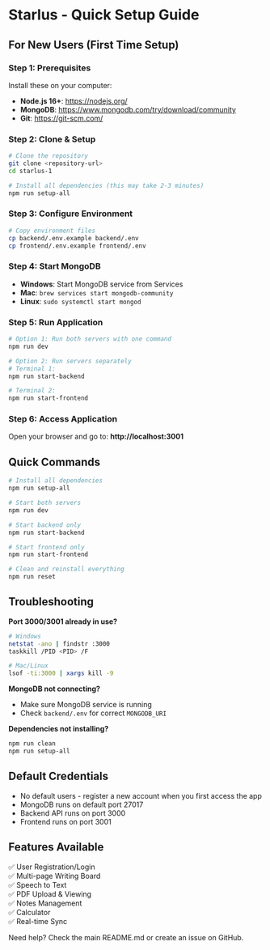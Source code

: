 # Starlus - Quick Setup Guide

## For New Users (First Time Setup)

### Step 1: Prerequisites
Install these on your computer:
- **Node.js 16+**: https://nodejs.org/
- **MongoDB**: https://www.mongodb.com/try/download/community
- **Git**: https://git-scm.com/

### Step 2: Clone & Setup
```bash
# Clone the repository
git clone <repository-url>
cd starlus-1

# Install all dependencies (this may take 2-3 minutes)
npm run setup-all
```

### Step 3: Configure Environment
```bash
# Copy environment files
cp backend/.env.example backend/.env
cp frontend/.env.example frontend/.env
```

### Step 4: Start MongoDB
- **Windows**: Start MongoDB service from Services
- **Mac**: `brew services start mongodb-community`
- **Linux**: `sudo systemctl start mongod`

### Step 5: Run Application
```bash
# Option 1: Run both servers with one command
npm run dev

# Option 2: Run servers separately
# Terminal 1:
npm run start-backend

# Terminal 2:
npm run start-frontend
```

### Step 6: Access Application
Open your browser and go to: **http://localhost:3001**

## Quick Commands

```bash
# Install all dependencies
npm run setup-all

# Start both servers
npm run dev

# Start backend only
npm run start-backend

# Start frontend only  
npm run start-frontend

# Clean and reinstall everything
npm run reset
```

## Troubleshooting

**Port 3000/3001 already in use?**
```bash
# Windows
netstat -ano | findstr :3000
taskkill /PID <PID> /F

# Mac/Linux
lsof -ti:3000 | xargs kill -9
```

**MongoDB not connecting?**
- Make sure MongoDB service is running
- Check `backend/.env` for correct `MONGODB_URI`

**Dependencies not installing?**
```bash
npm run clean
npm run setup-all
```

## Default Credentials
- No default users - register a new account when you first access the app
- MongoDB runs on default port 27017
- Backend API runs on port 3000
- Frontend runs on port 3001

## Features Available
✅ User Registration/Login  
✅ Multi-page Writing Board  
✅ Speech to Text  
✅ PDF Upload & Viewing  
✅ Notes Management  
✅ Calculator  
✅ Real-time Sync  

Need help? Check the main README.md or create an issue on GitHub.